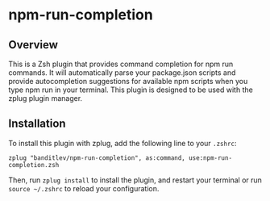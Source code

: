 # npm-run-completion

## Overview

This is a Zsh plugin that provides command completion for npm run commands. It will automatically parse your package.json scripts and provide autocompletion suggestions for available npm scripts when you type npm run in your terminal. This plugin is designed to be used with the zplug plugin manager.

## Installation

To install this plugin with zplug, add the following line to your `.zshrc`:

```shell
zplug "banditlev/npm-run-completion", as:command, use:npm-run-completion.zsh
```

Then, run `zplug install` to install the plugin, and restart your terminal or run `source ~/.zshrc` to reload your configuration.
